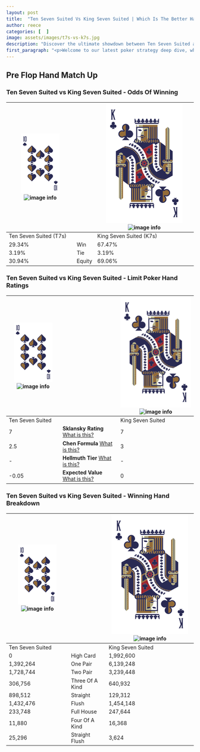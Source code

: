 ```yaml
---
layout: post
title:  "Ten Seven Suited Vs King Seven Suited | Which Is The Better Hand In Poker? A Complete Guide"
author: reece
categories: [  ]
image: assets/images/t7s-vs-k7s.jpg
description: "Discover the ultimate showdown between Ten Seven Suited and King Seven Suited in poker! Uncover the odds, strategies, and scenarios where one hand triumphs over the other. Get ready to up your poker game with this thrilling analysis."
first_paragraph: "<p>Welcome to our latest poker strategy deep dive, where we're pitting two distinct hands against each other in a high-stakes showdown: Ten Seven Suited vs King Seven Suited.</p><p>In the dynamic world of poker, every decision counts, and knowing which hand holds the upper hand is key to your success at the table.</p><p>In this article, we'll dissect these two hands, explore the scenarios where one dominates the other, and equip you with the knowledge to make strategic choices that can tip the odds in your favor.</p><p>Get ready to unravel the intriguing dynamics of these poker hands and elevate your game to new heights.</p>"
---
```




[comment]: # (sp0)

## Pre Flop Hand Match Up

<div class="table hand-ratings" markdown="1"> 



### Ten Seven Suited vs King Seven Suited - Odds Of Winning


    
| ![image info](assets/images/hand1/T.png) ![image info](assets/images/hand1/7s.png) |  | ![image info](assets/images/hand2/K.png) ![image info](assets/images/hand2/7s.png) |
| -------- | -------- | -------- |
| Ten Seven Suited (T7s) |  | King Seven Suited (K7s) |
| 29.34% | Win | 67.47% |
| 3.19% | Tie | 3.19% |
| 30.94% | Equity | 69.06% |




[comment]: # (sp1)



### Ten Seven Suited vs King Seven Suited - Limit Poker Hand Ratings


    
| ![image info](assets/images/hand1/T.png) ![image info](assets/images/hand1/7s.png) |  | ![image info](assets/images/hand2/K.png) ![image info](assets/images/hand2/7s.png) |
| -------- | -------- | -------- |
| Ten Seven Suited |  | King Seven Suited |
| 7 | **Sklansky Rating** [What is this?](/sklansky-rating-explained) | 7 |
| 2.5 | **Chen Formula** [What is this?](/chen-formula-explained) | 3 |
| - | **Hellmuth Tier** [What is this?](/Hellmuth-tier-explained) | - |
| -0.05 | **Expected Value** [What is this?](/expected-value-explained) | 0 |




[comment]: # (sp2)



### Ten Seven Suited vs King Seven Suited - Winning Hand Breakdown


    
| ![image info](assets/images/hand1/T.png) ![image info](assets/images/hand1/7s.png) |  | ![image info](assets/images/hand2/K.png) ![image info](assets/images/hand2/7s.png) |
| -------- | -------- | -------- |
| Ten Seven Suited |  | King Seven Suited |
| 0 | High Card | 1,992,600 |
| 1,392,264 | One Pair | 6,139,248 |
| 1,728,744 | Two Pair | 3,239,448 |
| 306,756 | Three Of A Kind | 640,932 |
| 898,512 | Straight | 129,312 |
| 1,432,476 | Flush | 1,454,148 |
| 233,748 | Full House | 247,644 |
| 11,880 | Four Of A Kind | 16,368 |
| 25,296 | Straight Flush | 3,624 |




[comment]: # (sp3)



</div>

[comment]: # (sp4)



[comment]: # (sp5)

